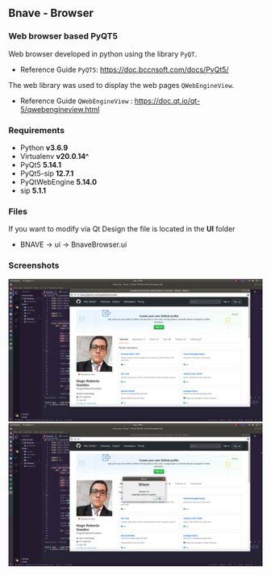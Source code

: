 ## Bnave - Browser

### Web browser based PyQT5

Web browser developed in python using the library `PyQT`.

- Reference Guide `PyQT5`: https://doc.bccnsoft.com/docs/PyQt5/
  
The web library was used to display the web pages `QWebEngineView`.

- Reference Guide `QWebEngineView` : https://doc.qt.io/qt-5/qwebengineview.html

### Requirements

- Python **v3.6.9**
- Virtualenv **v20.0.14^**
- PyQt5         **5.14.1** 
- PyQt5-sip     **12.7.1** 
- PyQtWebEngine **5.14.0**
- sip           **5.1.1**

### Files

If you want to modify via Qt Design the file is located in the **UI** folder

- BNAVE -> ui -> BnaveBrowser.ui


### Screenshots

![Screen 01](https://github.com/HugoRobertoGuedes/bnave/blob/master/images/scree_01.png)
![Screen 02](https://github.com/HugoRobertoGuedes/bnave/blob/master/images/scree_02.png)
